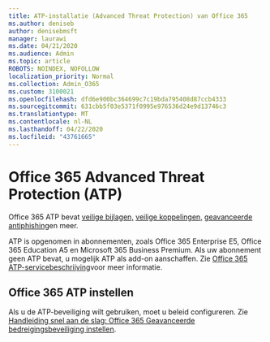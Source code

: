 ```yaml
---
title: ATP-installatie (Advanced Threat Protection) van Office 365
ms.author: deniseb
author: denisebmsft
manager: laurawi
ms.date: 04/21/2020
ms.audience: Admin
ms.topic: article
ROBOTS: NOINDEX, NOFOLLOW
localization_priority: Normal
ms.collection: Admin_O365
ms.custom: 3100021
ms.openlocfilehash: dfd6e900bc364699c7c19bda795408d87ccb4333
ms.sourcegitcommit: 631cbb5f03e5371f0995e976536d24e9d13746c3
ms.translationtype: MT
ms.contentlocale: nl-NL
ms.lasthandoff: 04/22/2020
ms.locfileid: "43761665"
---
```

# <a name="office-365-advanced-threat-protection-atp"></a>Office 365 Advanced Threat Protection (ATP)

Office 365 ATP bevat [veilige bijlagen,](https://docs.microsoft.com/office365/securitycompliance/atp-safe-attachments) [veilige koppelingen,](https://docs.microsoft.com/office365/securitycompliance/atp-safe-links) [geavanceerde antiphishing](https://docs.microsoft.com/office365/securitycompliance/atp-anti-phishing)en meer. 

ATP is opgenomen in abonnementen, zoals Office 365 Enterprise E5, Office 365 Education A5 en Microsoft 365 Business Premium. Als uw abonnement geen ATP bevat, u mogelijk ATP als add-on aanschaffen. Zie [Office 365 ATP-servicebeschrijving](https://docs.microsoft.com/office365/servicedescriptions/office-365-advanced-threat-protection-service-description)voor meer informatie.

## <a name="set-up-office-365-atp"></a>Office 365 ATP instellen

Als u de ATP-beveiliging wilt gebruiken, moet u beleid configureren. Zie [Handleiding snel aan de slag: Office 365 Geavanceerde bedreigingsbeveiliging instellen](https://docs.microsoft.com/office365/securitycompliance/checklist-atp-setup).

